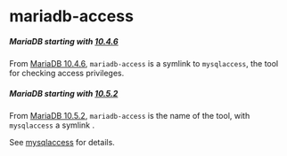 # mariadb-access

##### MariaDB starting with [10.4.6](/kb/en/mariadb-1046-release-notes/)

From [MariaDB 10.4.6](/kb/en/mariadb-1046-release-notes/),  `mariadb-access` is a symlink to `mysqlaccess`, the tool for checking access privileges.

##### MariaDB starting with [10.5.2](/kb/en/mariadb-1052-release-notes/)

From [MariaDB 10.5.2](/kb/en/mariadb-1052-release-notes/), `mariadb-access` is the name of the tool, with `mysqlaccess` a symlink .

See [mysqlaccess](/clients-utilities/mysqlaccess/) for details.